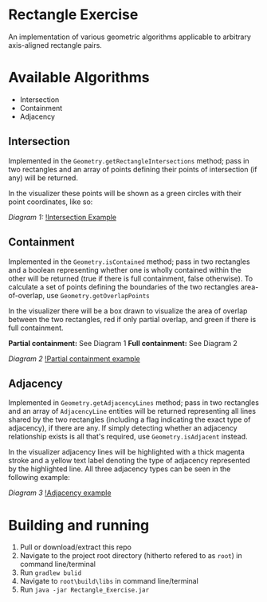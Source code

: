 # Rectangle Exercise
An implementation of various geometric algorithms applicable to arbitrary axis-aligned rectangle pairs.
# Available Algorithms
- Intersection
- Containment
- Adjacency

## Intersection
Implemented in the `Geometry.getRectangleIntersections` method; pass in two rectangles and an array of points defining their points of intersection (if any) will be returned. 

In the visualizer these points will be shown as a green circles with their point coordinates, like so:

*Diagram 1:*
[!Intersection Example](https://i.imgur.com/zt6FJDW.png)

## Containment
Implemented in the `Geometry.isContained` method; pass in two rectangles and a boolean representing whether one is wholly contained within the other will be returned (true if there is full containment, false otherwise). To calculate a set of points defining the boundaries of the two rectangles area-of-overlap, use `Geometry.getOverlapPoints`

In the visualizer there will be a box drawn to visualize the area of overlap between the two rectangles, red if only partial overlap, and green if there is full containment.

__Partial containment:__ See Diagram 1
__Full containment:__ See Diagram 2

*Diagram 2*
[!Partial containment example](https://i.imgur.com/wzpgOIN.png)

## Adjacency
Implemented in `Geometry.getAdjacencyLines` method; pass in two rectangles and an array of `AdjacencyLine` entities will be returned representing all lines shared by the two rectangles (including a flag indicating the exact type of adjacency), if there are any. If simply detecting whether an adjacency relationship exists is all that's required, use `Geometry.isAdjacent` instead.

In the visualizer adjacency lines will be highlighted with a thick magenta stroke and a yellow text label denoting the type of adjacency represented by the highlighted line. All three adjacency types can be seen in the following example:

*Diagram 3*
[!Adjacency example](https://i.imgur.com/WU7ed3P.png)

# Building and running
1) Pull or download/extract this repo
2) Navigate to the project root directory (hitherto refered to as `root`) in command line/terminal
3) Run `gradlew bulid`
4) Navigate to `root\build\libs` in command line/terminal
5) Run `java -jar Rectangle_Exercise.jar`